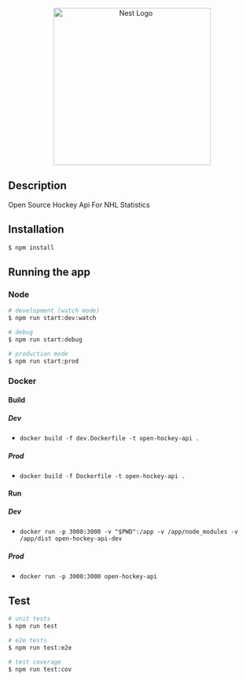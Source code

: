 <p align="center">
  <a href="http://nestjs.com/" target="blank"><img src="https://nestjs.com/img/logo_text.svg" width="320" alt="Nest Logo" /></a>
</p>

## Description

Open Source Hockey Api For NHL Statistics

## Installation

```bash
$ npm install
```

## Running the app

### Node

```bash
# development (watch mode)
$ npm run start:dev:watch

# debug
$ npm run start:debug

# production mode
$ npm run start:prod
```

### Docker

#### Build

##### Dev

- `docker build -f dev.Dockerfile -t open-hockey-api .`

##### Prod

- `docker build -f Dockerfile -t open-hockey-api .`

#### Run

##### Dev

- `docker run -p 3000:3000 -v "$PWD":/app -v /app/node_modules -v /app/dist open-hockey-api-dev`

##### Prod

- `docker run -p 3000:3000 open-hockey-api`

## Test

```bash
# unit tests
$ npm run test

# e2e tests
$ npm run test:e2e

# test coverage
$ npm run test:cov
```
